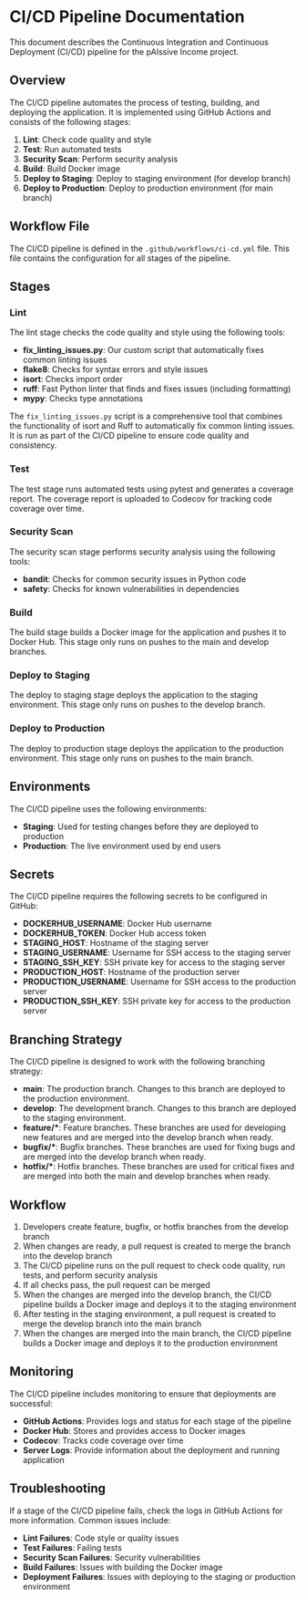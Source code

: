 # CI/CD Pipeline Documentation

This document describes the Continuous Integration and Continuous Deployment (CI/CD) pipeline for the pAIssive Income project.

## Overview

The CI/CD pipeline automates the process of testing, building, and deploying the application. It is implemented using GitHub Actions and consists of the following stages:

1. **Lint**: Check code quality and style
2. **Test**: Run automated tests
3. **Security Scan**: Perform security analysis
4. **Build**: Build Docker image
5. **Deploy to Staging**: Deploy to staging environment (for develop branch)
6. **Deploy to Production**: Deploy to production environment (for main branch)

## Workflow File

The CI/CD pipeline is defined in the `.github/workflows/ci-cd.yml` file. This file contains the configuration for all stages of the pipeline.

## Stages

### Lint

The lint stage checks the code quality and style using the following tools:

- **fix_linting_issues.py**: Our custom script that automatically fixes common linting issues
- **flake8**: Checks for syntax errors and style issues
- **isort**: Checks import order
- **ruff**: Fast Python linter that finds and fixes issues (including formatting)
- **mypy**: Checks type annotations

The `fix_linting_issues.py` script is a comprehensive tool that combines the functionality of isort and Ruff to automatically fix common linting issues. It is run as part of the CI/CD pipeline to ensure code quality and consistency.

### Test

The test stage runs automated tests using pytest and generates a coverage report. The coverage report is uploaded to Codecov for tracking code coverage over time.

### Security Scan

The security scan stage performs security analysis using the following tools:

- **bandit**: Checks for common security issues in Python code
- **safety**: Checks for known vulnerabilities in dependencies

### Build

The build stage builds a Docker image for the application and pushes it to Docker Hub. This stage only runs on pushes to the main and develop branches.

### Deploy to Staging

The deploy to staging stage deploys the application to the staging environment. This stage only runs on pushes to the develop branch.

### Deploy to Production

The deploy to production stage deploys the application to the production environment. This stage only runs on pushes to the main branch.

## Environments

The CI/CD pipeline uses the following environments:

- **Staging**: Used for testing changes before they are deployed to production
- **Production**: The live environment used by end users

## Secrets

The CI/CD pipeline requires the following secrets to be configured in GitHub:

- **DOCKERHUB_USERNAME**: Docker Hub username
- **DOCKERHUB_TOKEN**: Docker Hub access token
- **STAGING_HOST**: Hostname of the staging server
- **STAGING_USERNAME**: Username for SSH access to the staging server
- **STAGING_SSH_KEY**: SSH private key for access to the staging server
- **PRODUCTION_HOST**: Hostname of the production server
- **PRODUCTION_USERNAME**: Username for SSH access to the production server
- **PRODUCTION_SSH_KEY**: SSH private key for access to the production server

## Branching Strategy

The CI/CD pipeline is designed to work with the following branching strategy:

- **main**: The production branch. Changes to this branch are deployed to the production environment.
- **develop**: The development branch. Changes to this branch are deployed to the staging environment.
- **feature/\***: Feature branches. These branches are used for developing new features and are merged into the develop branch when ready.
- **bugfix/\***: Bugfix branches. These branches are used for fixing bugs and are merged into the develop branch when ready.
- **hotfix/\***: Hotfix branches. These branches are used for critical fixes and are merged into both the main and develop branches when ready.

## Workflow

1. Developers create feature, bugfix, or hotfix branches from the develop branch
2. When changes are ready, a pull request is created to merge the branch into the develop branch
3. The CI/CD pipeline runs on the pull request to check code quality, run tests, and perform security analysis
4. If all checks pass, the pull request can be merged
5. When the changes are merged into the develop branch, the CI/CD pipeline builds a Docker image and deploys it to the staging environment
6. After testing in the staging environment, a pull request is created to merge the develop branch into the main branch
7. When the changes are merged into the main branch, the CI/CD pipeline builds a Docker image and deploys it to the production environment

## Monitoring

The CI/CD pipeline includes monitoring to ensure that deployments are successful:

- **GitHub Actions**: Provides logs and status for each stage of the pipeline
- **Docker Hub**: Stores and provides access to Docker images
- **Codecov**: Tracks code coverage over time
- **Server Logs**: Provide information about the deployment and running application

## Troubleshooting

If a stage of the CI/CD pipeline fails, check the logs in GitHub Actions for more information. Common issues include:

- **Lint Failures**: Code style or quality issues
- **Test Failures**: Failing tests
- **Security Scan Failures**: Security vulnerabilities
- **Build Failures**: Issues with building the Docker image
- **Deployment Failures**: Issues with deploying to the staging or production environment
